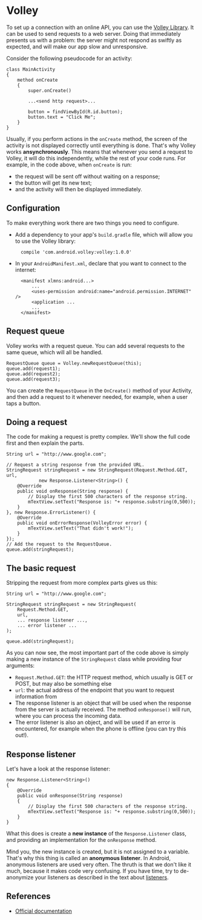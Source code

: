 # Volley

To set up a connection with an online API, you can use the [Volley Library](https://developer.android.com/training/volley/index.html). It can be used to send requests to a web server. Doing that immediately presents us with a problem: the server might not respond as swiftly as expected, and will make our app slow and unresponsive.

Consider the following pseudocode for an activity:

    class MainActivity
    {
        method onCreate
        {
            super.onCreate()
            
            ...<send http request>...
            
            button = findViewById(R.id.button);
            button.text = "Click Me";
        }
    }

Usually, if you perform actions in the `onCreate` method, the screen of the activity is not displayed correctly until everything is done. That's why Volley works **ansynchronously**. This means that whenever you send a request to Volley, it will do this independently, while the rest of your code runs. For example, in the code above, when `onCreate` is run:

- the request will be sent off without waiting on a response;
- the button will get its new text;
- and the activity will then be displayed immediately.

## Configuration

To make everything work there are two things you need to configure.

- Add a dependency to your app's `build.gradle` file, which will allow you to use the Volley library:

        compile 'com.android.volley:volley:1.0.0'

- In your `AndroidManifest.xml`, declare that you want to connect to the internet:

        <manifest xlmns:android...>
            ...
            <uses-permission android:name="android.permission.INTERNET" />
            <application ...
            ...
        </manifest>

## Request queue

Volley works with a request queue. You can add several requests to the same queue, which will all be handled.

    RequestQueue queue = Volley.newRequestQueue(this);
    queue.add(request1);
    queue.add(request2);
    queue.add(request3);

You can create the `RequestQueue` in the `OnCreate()` method of your Activity, and then add a request to it whenever needed, for example, when a user taps a button.

## Doing a request

The code for making a request is pretty complex. We'll show the full code first and then explain the parts.

    String url = "http://www.google.com";

    // Request a string response from the provided URL.
    StringRequest stringRequest = new StringRequest(Request.Method.GET, url,
                new Response.Listener<String>() {
        @Override
        public void onResponse(String response) {
            // Display the first 500 characters of the response string.
            mTextView.setText("Response is: "+ response.substring(0,500));
        }
    }, new Response.ErrorListener() {
        @Override
        public void onErrorResponse(VolleyError error) {
            mTextView.setText("That didn't work!");
        }
    });
    // Add the request to the RequestQueue.
    queue.add(stringRequest);

## The basic request

Stripping the request from more complex parts gives us this:

    String url = "http://www.google.com";

    StringRequest stringRequest = new StringRequest(
        Request.Method.GET,
        url,
        ... response listener ...,
        ... error listener ...
    );

    queue.add(stringRequest);

As you can now see, the most important part of the code above is simply making a new instance of the `StringRequest` class while providing four arguments:

- `Request.Method.GET`: the HTTP request method, which usually is GET or POST, but may also be something else
- `url`: the actual address of the endpoint that you want to request information from
- The response listener is an object that will be used when the response from the server is actually received. The method `onResponse()` will run, where you can process the incoming data.
- The error listener is also an object, and will be used if an error is encountered, for example when the phone is offline (you can try this out!).

## Response listener

Let's have a look at the response listener:

    new Response.Listener<String>()
    {
        @Override
        public void onResponse(String response)
        {
            // Display the first 500 characters of the response string.
            mTextView.setText("Response is: "+ response.substring(0,500));
        }
    }

What this does is create a **new instance** of the `Response.Listener` class, and providing an implementation for the `onResponse` method.

Mind you, the new instance is created, but it is not assigned to a variable. That's why this thing is called an **anonymous listener**. In Android, anonymous listeners are used very often. The thruth is that we don't like it much, because it makes code very confusing. If you have time, try to de-anonymize your listeners as described in the text about [listeners](/android/listeners).

## References

- [Official documentation](https://developer.android.com/training/volley/simple.html)
